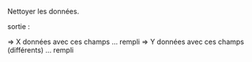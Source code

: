 

Nettoyer les données.

sortie :

=> X données avec ces champs ... rempli
=> Y données avec ces champs (différents) ... rempli
